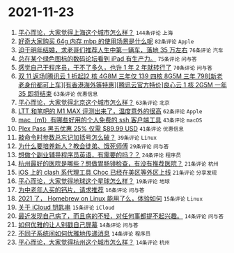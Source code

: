 # 2021-11-23

1. [平心而论，大家觉得上海这个城市怎么样？](https://www.v2ex.com/t/817343) `144条评论` `上海`
1. [好奇大家购买 64g 内存 mbp 的使用场景是什么呢](https://www.v2ex.com/t/817293) `82条评论` `Apple`
1. [迫于明年结婚，求老哥们推荐人生中第一辆车，落地 35 万左右](https://www.v2ex.com/t/817417) `76条评论` `汽车`
1. [总在某个绿色图标的数码论坛看到 iPad 有生产力。](https://www.v2ex.com/t/817358) `75条评论` `问与答`
1. [感觉自己干程序员，干不了多久，也许 1 年 2 年就转行了](https://www.v2ex.com/t/817285) `70条评论` `问与答`
1. [双 11 返场[腾讯云 1 折起]2 核 4G8M 三年仅 139 四核 8G5M 三年 798[新老老身份都可上车][有香港海外等特惠][腾讯云官方特价]良心云 1 核 2G5M 一年 35 即将结束](https://www.v2ex.com/t/817288) `63条评论` `优惠信息`
1. [平心而论，大家觉得北京这个城市怎么样？](https://www.v2ex.com/t/817359) `63条评论` `北京`
1. [LTT 和笔吧的 M1 MAX 评测出来了，温度意外的很高](https://www.v2ex.com/t/817295) `62条评论` `Apple`
1. [mac（m1）有哪些好用的个人免费的 ssh 客户端工具](https://www.v2ex.com/t/817348) `43条评论` `macOS`
1. [Plex Pass 黑五优惠 25% 仅需 $89.99 USD](https://www.v2ex.com/t/817282) `41条评论` `优惠信息`
1. [敲命令时参数总忘记加括号怎么破？](https://www.v2ex.com/t/817313) `39条评论` `Linux`
1. [为什么要培养新人？教会徒弟、饿死师傅](https://www.v2ex.com/t/817476) `29条评论` `问与答`
1. [想做个副业辅导程序员英语，有需要的吗？？](https://www.v2ex.com/t/817414) `24条评论` `程序员`
1. [杭州最好的医院是哪些？想做胃肠镜检查，有没有推荐医院？](https://www.v2ex.com/t/817421) `21条评论` `杭州`
1. [iOS 上的 clash 系代理工具 Choc 已经在美区等外区上线](https://www.v2ex.com/t/817296) `21条评论` `分享发现`
1. [平心而论，大家觉得地球这个星球怎么样？](https://www.v2ex.com/t/817381) `19条评论` `地球`
1. [为中老年人买的钙片，请求推荐](https://www.v2ex.com/t/817334) `16条评论` `问与答`
1. [2021 了， Homebrew on Linux 能用了么，体验如何](https://www.v2ex.com/t/817468) `15条评论` `Linux`
1. [关于 iCloud 钥匙串](https://www.v2ex.com/t/817432) `15条评论` `iCloud`
1. [最近发现自己病了，而且病的不轻，对任何事都提不起兴趣。](https://www.v2ex.com/t/817481) `14条评论` `问与答`
1. [如何优雅的让人别戳自己屏幕](https://www.v2ex.com/t/817410) `14条评论` `问与答`
1. [不同子系统间如何优雅地传递消息](https://www.v2ex.com/t/817400) `14条评论` `程序员`
1. [平心而论，大家觉得杭州这个城市怎么样？](https://www.v2ex.com/t/817370) `14条评论` `杭州`
